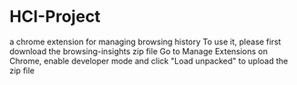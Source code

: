 # HCI-Project
 a chrome extension for managing browsing history
 To use it, please first download the browsing-insights zip file
 Go to Manage Extensions on Chrome, enable developer mode and click "Load unpacked" to upload the zip file
